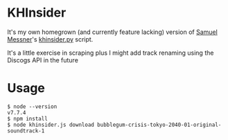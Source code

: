 # KHInsider

It's my own homegrown (and currently feature lacking) version of [Samuel Messner](https://twitter.com/obskyr)'s [khinsider.py](https://github.com/obskyr/khinsider) script.

It's a little exercise in scraping plus I might add track renaming using the Discogs API in the future

# Usage

    $ node --version
    v7.7.4
    $ npm install
    $ node khinsider.js download bubblegum-crisis-tokyo-2040-01-original-soundtrack-1
